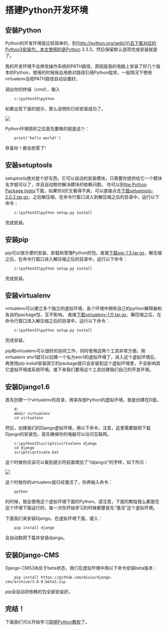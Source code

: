 搭建Python开发环境
==========

## 安装Python

Python的开发环境是比较简单的，到[http://python.org/getit/]()去下载对应的Python3安装包，本文使用的是Python 3.3.3，然后保留默认选项完成安装就是了。

我的开发环境不会修改操作系统的PATH路径，原因是我的电脑上安装了好几个版本的Python，使用的时候我会用绝对路径引用Python程序。一般情况下使用virtualenv会把PATH路径自动设置好。

调出你的终端（cmd），输入

```
    c:\python33\python
```

如果出现下面的提示，那么说明你已经安装成功了。

![](https://raw.github.com/borisliu/from-python-to-django/master/docs/introduction/installpython.png)

Python环境搭好之后首先要做的就是这个：

```
    print('hello world!')
```

恭喜你！都会抢答了!

## 安装setuptools

setuptools绝对是个好东西，它可以自动的安装模块，只需要你提供给它一个模块名字就可以了，并且自动帮你解决模块的依赖问题。
你可以到[the Python Package Index](https://pypi.python.org/pypi)下载，如果你对E文看得不爽，可以直接点击[下载setuptools-2.0.2.tar.gz](https://raw.github.com/borisliu/from-python-to-django/master/docs/introduction/setuptools-2.0.2.tar.gz)，之后解压缩，在命令行窗口进入到解压缩之后的目录中，运行以下命令：

```
    c:\python33\python setup.py install
```

完成安装。

## 安装pip

pip可以很方便的安装、卸载和管理Python的包。直接[下载pip-1.5.tar.gz](https://raw.github.com/borisliu/from-python-to-django/master/docs/introduction/setuptools-2.0.2.tar.gz)，解压缩之后，在命令行窗口进入解压缩之后的目录中，运行以下命令：

```
    c:\python33\python setup.py install
```

完成安装。

## 安装virtualenv

virtualenv可以建立多个独立的虚拟环境，各个环境中拥有自己的python解释器和各自的package包，互不影响。
直接[下载virtualenv-1.11.tar.gz](https://raw.github.com/borisliu/from-python-to-django/master/docs/introduction/virtualenv-1.11.tar.gz)，解压缩之后，在命令行窗口进入解压缩之后的目录中，运行以下命令：

```
    c:\python33\python setup.py install
```

完成安装。

pip和virtualenv可以很好的协同工作，同时使用这两个工具非常方便。用virtualenv env1就可以创建一个名为env1的虚拟环境了，进入这个虚拟环境后，再使用pip install安装其它的package就只会安装到这个虚拟环境里，不会影响其它虚拟环境或系统环境。接下来我们要用这个工具创建我们自己的开发环境。

## 安装Django1.6

首先创建一个virtualenv的目录，用来存放Python的虚拟环境，我是创建在D盘。

```
    d:
    mkdir virtualenv
    cd virtualenv
```

然后，创建我们的Django虚拟环境，用以下命令，注意，这里需要联网下载Django的安装包，首先确保你的电脑可以访问互联网。

```
    c:\python33\scripts\virtualenv django
    cd django
    scripts\activate.bat
```

这个时候你应该可以看到提示符前面增加了“(django)”的字样，如下所示：

![](https://raw.github.com/borisliu/from-python-to-django/master/docs/introduction/virtualenv.png)

这个时候你的virtualenv就已经激活了，你再输入命令：

```
    python
```

的时候，就会使用这个虚拟环境下面的Python。请注意，下面的教程我么都是在这个环境下面运行的，每一次你开始学习的时候都要首先“激活”这个虚拟环境。

下面我们来安装Django。在虚拟环境下面，键入：

```
    pip install django
```

会自动联网下载并安装django。

## 安装Django-CMS

Django-CMS3尚处于beta状态，我们在虚拟环境中用以下命令安装beta版本：

```
    pip install https://github.com/divio/django-cms/archive/3.0.0.beta3.zip
```

pip会自动将依赖的包全部安装好。

## 完结！ 

下面我们可以开始学习[简明Python教程](a-byte-of-python3/index)了。